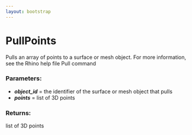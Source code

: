 ```yaml
---
layout: bootstrap
---
```


# PullPoints

Pulls an array of points to a surface or mesh object. For more
        information, see the Rhino help file Pull command
          

### Parameters:

- ***object_id*** = the identifier of the surface or mesh object that pulls
- ***points*** = list of 3D points
        

### Returns:


list of 3D points
        



